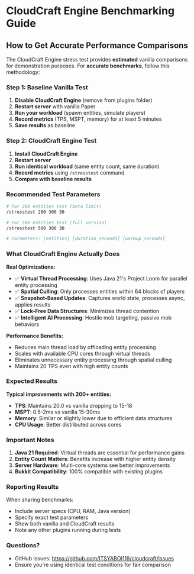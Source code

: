 # CloudCraft Engine Benchmarking Guide

## How to Get Accurate Performance Comparisons

The CloudCraft Engine stress test provides **estimated** vanilla comparisons for demonstration purposes. For **accurate benchmarks**, follow this methodology:

### Step 1: Baseline Vanilla Test
1. **Disable CloudCraft Engine** (remove from plugins folder)
2. **Restart server** with vanilla Paper
3. **Run your workload** (spawn entities, simulate players)
4. **Record metrics** (TPS, MSPT, memory) for at least 5 minutes
5. **Save results** as baseline

### Step 2: CloudCraft Engine Test  
1. **Install CloudCraft Engine** 
2. **Restart server**
3. **Run identical workload** (same entity count, same duration)
4. **Record metrics** using `/stresstest` command
5. **Compare with baseline results**

### Recommended Test Parameters

```bash
# For 200 entities test (beta limit)
/stresstest 200 300 30

# For 500 entities test (full version)
/stresstest 500 300 30

# Parameters: [entities] [duration_seconds] [warmup_seconds]
```

### What CloudCraft Engine Actually Does

**Real Optimizations:**
- ✅ **Virtual Thread Processing**: Uses Java 21's Project Loom for parallel entity processing
- ✅ **Spatial Culling**: Only processes entities within 64 blocks of players  
- ✅ **Snapshot-Based Updates**: Captures world state, processes async, applies results
- ✅ **Lock-Free Data Structures**: Minimizes thread contention
- ✅ **Intelligent AI Processing**: Hostile mob targeting, passive mob behaviors

**Performance Benefits:**
- Reduces main thread load by offloading entity processing
- Scales with available CPU cores through virtual threads
- Eliminates unnecessary entity processing through spatial culling
- Maintains 20 TPS even with high entity counts

### Expected Results

**Typical improvements with 200+ entities:**
- **TPS**: Maintains 20.0 vs vanilla dropping to 15-18
- **MSPT**: 0.5-2ms vs vanilla 15-30ms  
- **Memory**: Similar or slightly lower due to efficient data structures
- **CPU Usage**: Better distributed across cores

### Important Notes

1. **Java 21 Required**: Virtual threads are essential for performance gains
2. **Entity Count Matters**: Benefits increase with higher entity density
3. **Server Hardware**: Multi-core systems see better improvements
4. **Bukkit Compatibility**: 100% compatible with existing plugins

### Reporting Results

When sharing benchmarks:
- Include server specs (CPU, RAM, Java version)
- Specify exact test parameters  
- Show both vanilla and CloudCraft results
- Note any other plugins running during tests

### Questions?

- GitHub Issues: https://github.com/ITSYABOI119/cloudcraft/issues
- Ensure you're using identical test conditions for fair comparison

